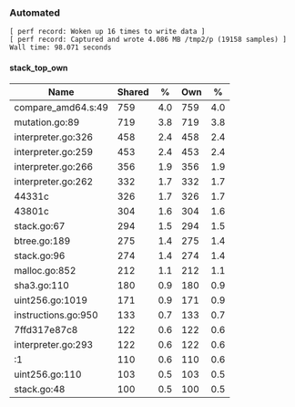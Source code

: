 ### Automated

```
[ perf record: Woken up 16 times to write data ]
[ perf record: Captured and wrote 4.086 MB /tmp2/p (19158 samples) ]
Wall time: 98.071 seconds
```

#### stack_top_own

Name                                             | Shared |   %   | Own |   %
-------------------------------------------------|--------|-------|-----|------
compare_amd64.s:49                               |    759 |   4.0 | 759 |   4.0
mutation.go:89                                   |    719 |   3.8 | 719 |   3.8
interpreter.go:326                               |    458 |   2.4 | 458 |   2.4
interpreter.go:259                               |    453 |   2.4 | 453 |   2.4
interpreter.go:266                               |    356 |   1.9 | 356 |   1.9
interpreter.go:262                               |    332 |   1.7 | 332 |   1.7
44331c                                           |    326 |   1.7 | 326 |   1.7
43801c                                           |    304 |   1.6 | 304 |   1.6
stack.go:67                                      |    294 |   1.5 | 294 |   1.5
btree.go:189                                     |    275 |   1.4 | 275 |   1.4
stack.go:96                                      |    274 |   1.4 | 274 |   1.4
malloc.go:852                                    |    212 |   1.1 | 212 |   1.1
sha3.go:110                                      |    180 |   0.9 | 180 |   0.9
uint256.go:1019                                  |    171 |   0.9 | 171 |   0.9
instructions.go:950                              |    133 |   0.7 | 133 |   0.7
7ffd317e87c8                                     |    122 |   0.6 | 122 |   0.6
interpreter.go:293                               |    122 |   0.6 | 122 |   0.6
<autogenerated>:1                                |    110 |   0.6 | 110 |   0.6
uint256.go:110                                   |    103 |   0.5 | 103 |   0.5
stack.go:48                                      |    100 |   0.5 | 100 |   0.5
